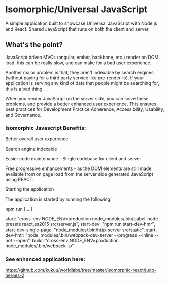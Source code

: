 # Isomorphic/Universal  JavaScript

A simple application built to showcase Universal JavaScript with Node.js and React. Shared JavaScript that runs on both the client and server.

## What's the point?

JavaScript driven MVCs (angular, ember, backbone, etc.) render on DOM load, this can be really slow, and can make for a bad user experience.

Another major problem is that, they aren't indexable by search engines (without paying for a third party service like pre-render-io). If your application is serving any kind of data that people might be searching for, this is a bad thing.

When you render JavaScript on the server side, you can solve these problems, and provide a better enhanced user experience.  This ensures best practices for Development Practice Adherence, Accessibility, Usability, and Governance.

###  Isomorphic Javascript Benefits:

Better overall user experience

Search engine indexable

Easier code maintenance - Single codebase for client and server

Free progressive enhancements - as the DOM elements are still made available from  on page load from the server side generated JavaScript using REACT.


Starting the application

The application is started by running the following: 

npm run    [....]

start: "cross-env NODE_ENV=production node_modules/.bin/babel-node --presets react,es2015 src/server.js",
start-dev: "npm run start-dev-hmr",
start-dev-single-page: "node_modules/.bin/http-server src/static",
start-dev-hmr: "node_modules/.bin/webpack-dev-server --progress --inline --hot --open",
build: "cross-env NODE_ENV=production node_modules/.bin/webpack -p"


###  See enhanced application here:
https://github.com/kukuu/worldlabs/tree/master/isomorphic-react/judo-heroes-2
